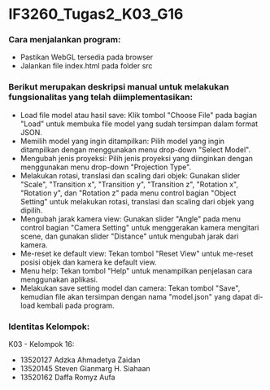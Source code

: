 # IF3260_Tugas2_K03_G16

### Cara menjalankan program:
- Pastikan WebGL tersedia pada browser
- Jalankan file index.html pada folder src

### Berikut merupakan deskripsi manual untuk melakukan fungsionalitas yang telah diimplementasikan:
- Load file model atau hasil save: Klik tombol "Choose File" pada bagian "Load" untuk membuka file model yang sudah tersimpan dalam format JSON.
- Memilih model yang ingin ditampilkan: Pilih model yang ingin ditampilkan dengan menggunakan menu drop-down "Select Model".
- Mengubah jenis proyeksi: Pilih jenis proyeksi yang diinginkan dengan menggunakan menu drop-down "Projection Type".
- Melakukan rotasi, translasi dan scaling dari objek: Gunakan slider "Scale", "Transition x", "Transition y", "Transition z", "Rotation x", "Rotation y", dan "Rotation z" pada menu control bagian "Object Setting" untuk melakukan rotasi, translasi dan scaling dari objek yang dipilih.
- Mengubah jarak kamera view: Gunakan slider "Angle" pada menu control bagian "Camera Setting" untuk menggerakan kamera mengitari scene, dan gunakan slider "Distance" untuk mengubah jarak dari kamera.
- Me-reset ke default view: Tekan tombol "Reset View" untuk me-reset posisi objek dan kamera ke default view.
- Menu help: Tekan tombol "Help" untuk menampilkan penjelasan cara menggunakan aplikasi.
- Melakukan save setting model dan camera: Tekan tombol "Save", kemudian file akan tersimpan dengan nama "model.json" yang dapat di-load kembali pada program.

### Identitas Kelompok:
K03 - Kelompok 16:
- 13520127 Adzka Ahmadetya Zaidan
- 13520145 Steven Gianmarg H. Siahaan
- 13520162 Daffa Romyz Aufa